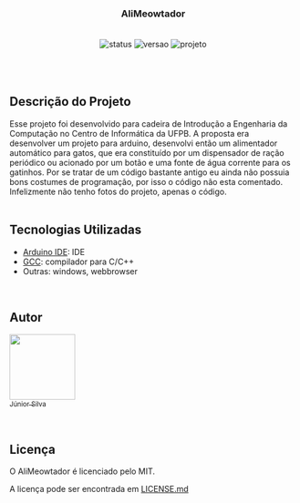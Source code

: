 <div align="center">
  <h3> AliMeowtador </h3>
</div>

<div align="center" style="display: inline_block"><br>
  <img align="center" alt="status" src="http://img.shields.io/static/v1?label=STATUS&message=CONCLUIDO&color=GREEN&style=for-the-badge">
  <img align="center" alt="versao" src="http://img.shields.io/static/v1?label=VERSAO&message=1.0&color=blue&style=for-the-badge">
  <img align="center" alt="projeto" src="http://img.shields.io/static/v1?label=PROJETO&message=UFPB&color=yellow&style=for-the-badge">
</div><br><br><br>

<div>
  <h2> Descrição do Projeto </h2>
  <p3>Esse projeto foi desenvolvido para cadeira de Introdução a Engenharia da Computação no Centro de Informática da UFPB. A proposta era desenvolver um projeto para arduino, desenvolvi então um alimentador automático para gatos, que era constituído por um dispensador de ração periódico ou acionado por um botão e uma fonte de água corrente para os gatinhos. Por se tratar de um código bastante antigo eu ainda não possuia bons costumes de programação, por isso o código não esta comentado. Infelizmente não tenho fotos do projeto, apenas o código.</p3>
</div><br>

<div>
  <h2> Tecnologias Utilizadas </h2>

 
* [Arduino IDE](https://www.arduino.cc/en/software): IDE
* [GCC](https://gcc.gnu.org/): compilador para C/C++
* Outras: windows, webbrowser
</div><br>

## Autor
[<img src="https://avatars.githubusercontent.com/jrchakalo?v=4" width=115><br><sub>Júnior Silva</sub>](https://github.com/jrchakalo)

<br>

<div>
  <h2> Licença </h2>
  <p3>O AliMeowtador é licenciado pelo MIT.</p3>
</div>

A licença pode ser encontrada em [LICENSE.md](https://github.com/jrchakalo/AliMeowtador/blob/main/LICENSE.md)
